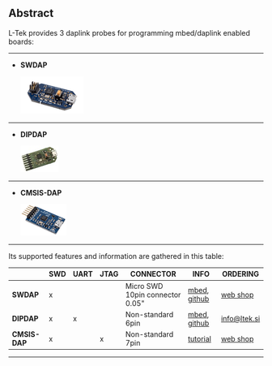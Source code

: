 ## Abstract


L-Tek provides 3 daplink probes for programming mbed/daplink enabled boards:

- - -

* **SWDAP**

  ![](docs/img/cmsis-dap/swdap.png)
  

- - -


* **DIPDAP** 

  ![](docs/img/cmsis-dap/dipdap.jpg)


- - -


* **CMSIS-DAP**

  ![](docs/img/cmsis-dap/cmsisdap2.png)
  

- - -


Its supported features and information are gathered in this table:

|               | SWD | UART | JTAG | CONNECTOR                        | INFO                                                                                                                                                                    | ORDERING                                                       |
|---------------|-----|------|------|----------------------------------|-------------------------------------------------------------------------------------------------------------------------------------------------------------------------|----------------------------------------------------------------|
| **SWDAP**     | x   |      |      | Micro SWD 10pin connector 0.05"  | [mbed](https://os.mbed.com/platforms/SWDAP-LPC11U35/), [github](https://github.com/ARMmbed/mbed-HDK/tree/master/Production%20Design%20Projects/ARM-mbed/DAPLink/SWDAP)   |  [web shop](https://l-tek.si/web-shop/l-tek-swdap-interface/)  |
| **DIPDAP**    | x   | x    |      | Non-standard 6pin               | [mbed](https://os.mbed.com/platforms/DIPDAP-LPC11U35/), [github](https://github.com/ARMmbed/mbed-HDK/tree/master/Production%20Design%20Projects/ARM-mbed/DAPLink/DIPDAP) | info@ltek.si                                                   |
| **CMSIS-DAP** | x   |      | x    | Non-standard 7pin                | [tutorial](docs/cmsis-dap.md)                                                                                                                                                                  |  [web shop](https://l-tek.si/web-shop/cmsis-dap-debug-probe/)  |


- - -
